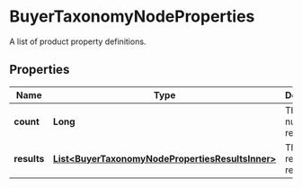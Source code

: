 

# BuyerTaxonomyNodeProperties

A list of product property definitions.

## Properties

| Name | Type | Description | Notes |
|------------ | ------------- | ------------- | -------------|
|**count** | **Long** | The number of results. |  [optional] |
|**results** | [**List&lt;BuyerTaxonomyNodePropertiesResultsInner&gt;**](BuyerTaxonomyNodePropertiesResultsInner.md) | The list of requested resources. |  [optional] |




